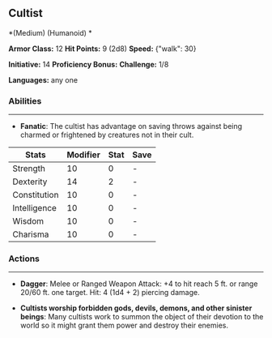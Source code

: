 ## Cultist
*(Medium) (Humanoid) *

**Armor Class:** 12
**Hit Points:** 9 (2d8)
**Speed:** {"walk": 30}

**Initiative:** 14
**Proficiency Bonus:**
**Challenge:** 1/8

**Languages:** any one

### Abilities
 --- 
- **Fanatic**: The cultist has advantage on saving throws against being charmed or frightened by creatures not in their cult.



| Stats | Modifier | Stat | Save
| ---- | ---- | ---- | ---- |
| Strength | 10 | 0 | - |
| Dexterity | 14 | 2 | - |
| Constitution | 10 | 0 | - |
| Intelligence | 10 | 0 | - |
| Wisdom | 10 | 0 | - |
| Charisma | 10 | 0 | - |

### Actions
 --- 
- **Dagger**: Melee or Ranged Weapon Attack: +4 to hit  reach 5 ft. or range 20/60 ft.  one target. Hit: 4 (1d4 + 2) piercing damage.

- **Cultists worship forbidden gods, devils, demons, and other sinister beings**: Many cultists work to summon the object of their devotion to the world so it might grant them power and destroy their enemies.

